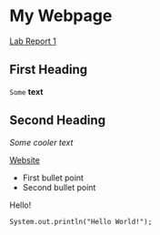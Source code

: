 # My Webpage
[Lab Report 1](https://prashasthk.github.io/cse15l-lab-reports/lab-report-1-week-2.html)
## First Heading
`Some` **text** 
## Second Heading 
*Some cooler text*

[Website](https://www.google.com/)

* First bullet point
* Second bullet point

Hello!
```
System.out.println("Hello World!");
```